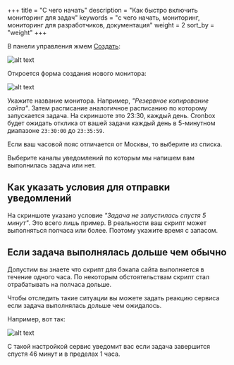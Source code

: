 +++
title = "С чего начать"
description = "Как быстро включить мониторинг для задач"
keywords = "с чего начать, мониторинг, мониторинг для разработчиков, документация"
weight = 2
sort_by = "weight"
+++

В панели управления жмем [Создать](https://cp.cronbox.ru/monitor/add):

![alt text](/images/getting-started/step-1.png "Добавляем новый монитор")

Откроется форма создания нового монитора:

![alt text](/images/getting-started/step-2.png "Форма нового монитора")

Укажите название монитора. Например, *"Резервное копирование сайта"*. Затем расписание
аналогичное расписанию по которому запускается задача. На скриншоте это 23:30, каждый день.
Cronbox будет ожидать отклика от вашей задачи каждый день в 5-минутном диапазоне `23:30:00` до `23:35:59`.

Если ваш часовой пояс отличается от Москвы, то выберите из списка.

Выберите каналы уведомлений по которым мы напишем вам выполнилась задача или нет.

## Как указать условия для отправки уведомлений

На скриншоте указано условие *"Задача не запустилась спустя 5 минут"*. Это всего лишь пример.
В реальности ваш скрипт может выполняться полчаса или более. Поэтому укажите время с запасом.

## Если задача выполнялась дольше чем обычно

Допустим вы знаете что скрипт для бэкапа сайта выполняется в течение одного часа.
По некоторым обстоятельствам скрипт стал отрабатывать на полчаса дольше.

Чтобы отследить такие ситуации вы можете задать реакцию сервиса если задача выполнялась
дольше чем ожидалось.

Например, вот так:

![alt text](/images/getting-started/too-long-execution.png "Задача должна выполняться не более одного часа")

С такой настройкой сервис уведомит вас если задача завершится спустя 46 минут и в пределах 1 часа.